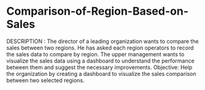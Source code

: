 # Comparison-of-Region-Based-on-Sales
DESCRIPTION : The director of a leading organization wants to compare the sales between two regions. He has asked each region operators to record the sales data to compare by region. The upper management wants to visualize the sales data using a dashboard to understand the performance between them and suggest the necessary improvements. Objective: Help the organization by creating a dashboard to visualize the sales comparison between two selected regions.
